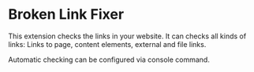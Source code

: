 # Broken Link Fixer

This extension checks the links
in your website. It can checks all kinds of links:
Links to page, content elements, external and file links.

Automatic checking can be configured via console command.
